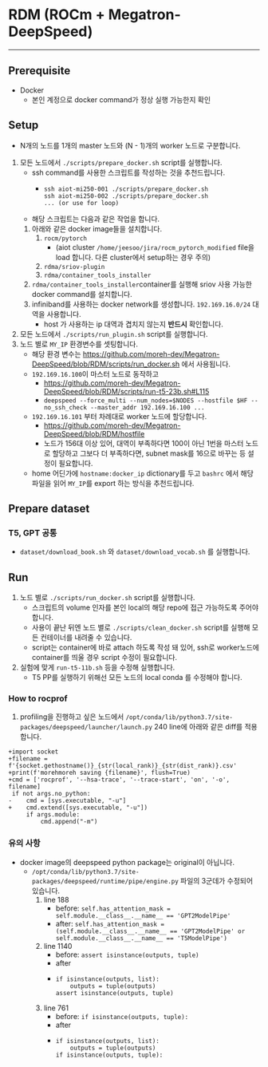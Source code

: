 # RDM (ROCm + Megatron-DeepSpeed)
---------------

## Prerequisite
- Docker
  - 본인 계정으로 docker command가 정상 실행 가능한지 확인
## Setup
* N개의 노드를 1개의 master 노드와 (N - 1)개의 worker 노드로 구분합니다.
1. 모든 노드에서 `./scripts/prepare_docker.sh` script를 실행합니다.
    * ssh command를 사용한 스크립트를 작성하는 것을 추천드립니다.
        * ```
          ssh aiot-mi250-001 ./scripts/prepare_docker.sh
          ssh aiot-mi250-002 ./scripts/prepare_docker.sh
          ... (or use for loop)
          ```
    * 해당 스크립트는 다음과 같은 작업을 합니다.
    1. 아래와 같은 docker image들을 설치합니다.
        1. `rocm/pytorch`
            * (aiot cluster `/home/jeesoo/jira/rocm_pytorch_modified` file을 load 합니다. 다른 cluster에서 setup하는 경우 주의)
        2. `rdma/sriov-plugin`
        3. `rdma/container_tools_installer`
    2. `rdma/container_tools_installer`container를 실행해 sriov 사용 가능한 docker command를 설치합니다.
    3. infiniband를 사용하는 docker network를 생성합니다. `192.169.16.0/24` 대역을 사용합니다.
        * host 가 사용하는 ip 대역과 겹치지 않는지 **반드시** 확인합니다.
2. 모든 노드에서 `./scripts/run_plugin.sh` script를 실행합니다.
3. 노드 별로 `MY_IP` 환경변수를 셋팅합니다.
    * 해당 환경 변수는 https://github.com/moreh-dev/Megatron-DeepSpeed/blob/RDM/scripts/run_docker.sh 에서 사용됩니다.
    * `192.169.16.100`이 마스터 노드로 동작하고
        * https://github.com/moreh-dev/Megatron-DeepSpeed/blob/RDM/scripts/run-t5-23b.sh#L115
        * `deepspeed --force_multi --num_nodes=$NODES --hostfile $HF --no_ssh_check --master_addr 192.169.16.100 ... `
    * `192.169.16.101` 부터 차례대로 worker 노드에 할당합니다.
        * https://github.com/moreh-dev/Megatron-DeepSpeed/blob/RDM/hostfile
        * 노드가 156대 이상 있어, 대역이 부족하다면 100이 아닌 1번을 마스터 노드로 할당하고 그보다 더 부족하다면, subnet mask를 16으로 바꾸는 등 설정이 필요합니다.
    * home 어딘가에 `hostname:docker_ip` dictionary를 두고 `bashrc` 에서 해당 파일을 읽어 `MY_IP`를 export 하는 방식을 추천드립니다. 


## Prepare dataset
### T5, GPT 공통
- `dataset/download_book.sh` 와 `dataset/download_vocab.sh` 를 실행합니다.


## Run
1. 노드 별로 `./scripts/run_docker.sh` script를 실행합니다.
    * 스크립트의 volume 인자를 본인 local의 해당 repo에 접근 가능하도록 주어야 합니다.
    * 사용이 끝난 뒤엔 노드 별로 `./scripts/clean_docker.sh` script를 실행해 모든 컨테이너를 내려줄 수 있습니다.
    * script는 container에 바로 attach 하도록 작성 돼 있어, ssh로 worker노드에 container를 띄울 경우 script 수정이 필요합니다.
2. 실험에 맞게 `run-t5-11b.sh` 등을 수정해 실행합니다.
    * T5 PP를 실행하기 위해선 모든 노드의 local conda 를 수정해야 합니다.


### How to rocprof
1. profiling을 진행하고 싶은 노드에서 `/opt/conda/lib/python3.7/site-packages/deepspeed/launcher/launch.py` 240 line에 아래와 같은 diff를 적용 합니다. 
```
+import socket                                                              
+filename = f'{socket.gethostname()}_{str(local_rank)}_{str(dist_rank)}.csv'
+print(f'morehmoreh saving {filename}', flush=True)                         
+cmd = ['rocprof', '--hsa-trace', '--trace-start', 'on', '-o', filename]    
 if not args.no_python:                                                     
-    cmd = [sys.executable, "-u"]
+    cmd.extend([sys.executable, "-u"])                                     
     if args.module:                                                        
         cmd.append("-m")       
```

### 유의 사항
* docker image의 deepspeed python package는 original이 아닙니다.
    * `/opt/conda/lib/python3.7/site-packages/deepspeed/runtime/pipe/engine.py` 파일의 3군데가 수정되어 있습니다.
        1. line 188
            * before: `self.has_attention_mask = self.module.__class__.__name__ == 'GPT2ModelPipe'`
            * after: `self.has_attention_mask = (self.module.__class__.__name__ == 'GPT2ModelPipe' or self.module.__class__.__name__ == 'T5ModelPipe')`
        2. line 1140
            * before: `assert isinstance(outputs, tuple)`
            * after
            * ```
              if isinstance(outputs, list):
                  outputs = tuple(outputs)
              assert isinstance(outputs, tuple)
              ```
        3. line 761
            * before: `if isinstance(outputs, tuple):`
            * after
            * ```
              if isinstance(outputs, list):
                  outputs = tuple(outputs)
              if isinstance(outputs, tuple):
              ```
